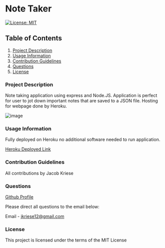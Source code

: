# Note Taker

[![License: MIT](https://img.shields.io/badge/License-MIT-yellow.svg)](https://opensource.org/licenses/MIT)

## Table of Contents

1. [Project Description](#Project-Description)
1. [Usage Information](#Usage-Information)
1. [Contribution Guidelines](#Contribution-Guidelines)
1. [Questions](#Questions)
1. [License](#License)

### Project Description

Note taking application using express and Node.JS. Application is perfect for user to jot down important notes that are saved to a JSON file. Hosting for webpage done by Heroku.

![image](https://user-images.githubusercontent.com/73569538/107139105-cce7d400-68d5-11eb-8c59-2a37626559b3.png)

### Usage Information

Fully deployed on Heroku no additional software needed to run application.

[Heroku Deployed Link](https://morning-bayou-88078.herokuapp.com)

### Contribution Guidelines

All contributions by Jacob Kriese

### Questions

[Github Profile](https://github.com/jkriese12) <br>

Please direct all questions to the email below:

Email - jkriese12@gmail.com

### License

This project is licensed under the terms of the MIT License
